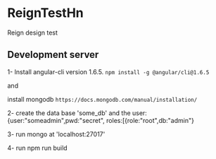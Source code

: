 # ReignTestHn

Reign design test

## Development server

1- Install angular-cli version 1.6.5.
`npm install -g @angular/cli@1.6.5`

and 

install mongodb 
`https://docs.mongodb.com/manual/installation/`

2- create the data base 'some_db' and the user: {user:"someadmin",pwd:"secret", roles:[{role:"root",db:"admin"}

3- run mongo at 'localhost:27017'

4- run npm run build


